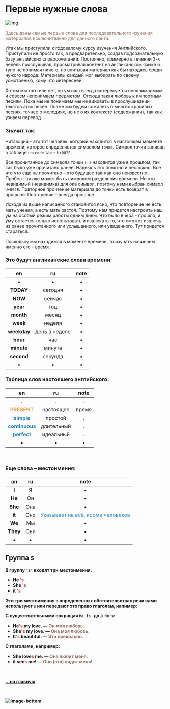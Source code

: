 
# Первые нужные слова

![img](https://2.bp.blogspot.com/-0IVjlIw5BlQ/YHb2qobTLpI/AAAAAAAAGew/ITPUNXanRho4j1gvNt1ZypKJCm4V1uqwQCK4BGAYYCw/s800/listia-730502.png)

<span style="color:#8f7161"> Здесь даны самые первые слова для последовательного изучения материалов исключительно для данного сайта.


Итак мы приступили к годовалому курсу изучения Английского.
Приступили не просто так, а предварительно, создав подсознательную базу английских словосочетаний. Постоянно, примерно в течении 3-х недель прослушивая, просматривая контент на англиканском языке и тупо не понимая ничего, но впитывая материал как бы находясь среди чужого народа.
Материалы каждый мог выбирать по своему усмотрению, кому что интересней.

Хотим мы того или нет, но ум наш всегда интересуется непонимаемым и совсем непонимаем предметом. Отсюда такая любовь к импортным песням. Пока мы не понимаем мы не виноваты в прослушивании текстов этих песен. Позже мы будем сожалеть о многих красивых песнях, точнее о мелодиях, но не о их контексте (содержании), так как узнаем перевод.

### Значит так:

Читающий - это тот человек, который находится в настоящем моменте времени, которое определяется символом `точка`. Символ точки записан в таблице `unicode` так – `U+002E`.

Все прочитанное до символа точки ` (.) ` находится уже в прошлом, так как было уже прочитано ранее. Надеюсь это понятно и несложно.
Все что что еще не прочитано – это будущее так-как оно неизвестно. Пробел – также может быть символом разделения времени. Но это невидимый (невидимка) для ока символ, поэтому нами выбран символ `U+002E`. Повторное прочтение материала до точки есть возврат в прошлое. Повторение – всегда прошлое.

Исходя из выше написанного становится ясно, что повторение не есть мать учения, а есть мать застоя. Поэтому нам придется настроить наш ум на особый режим работы одним днем. Что было вчера - прошло, и уму остается только использовать и извлекать то, что сможет извлечь из ранее прочитанного или услышанного, или увиденного. Тут придется стараться.

Поскольку мы находимся в моменте времени, то изучать начинаем именно его – время. 

### Это будут англиканские слова времени:

|     en      |      ru       | note  |
| :---------: | :-----------: | :---: |
|      •      |       •       |   •   |
|  **TODAY**  |    сегодня    |   •   |
|   **NOW**   |    сейчас     |   •   |
|  **year**   |      год      |   •   |
|  **month**  |     месяц     |   •   |
|  **week**   |    неделя     |   •   |
| **weekday** | день в неделе |   •   |
|  **hour**   |      час      |   •   |
| **minute**  |    минута     |   •   |
| **second**  |    секунда    |   •   |
|    **•**    |       •       |   •   |

<b>

### Таблица слов настояшего английского:

|                      en                      |     ru     | note  |
| :------------------------------------------: | :--------: | :---: |
|                    **.**                     |     .      |   .   |
|  <span style="color: #F29849;">**PRESENT**   | настоящее  | время |
|   <span style="color: #2C87BF;">**simple**   |  простой   |   .   |
| <span style="color: #2C87BF;">**continuous** | длительный |   .   |
|  <span style="color: #2C87BF;">**perfect**   | идеальный  |   .   |
|                    **•**                     |     •      |   •   |

<br>

### Еще слова – **местоимения**:


|    an    |  ru   |                                  note                                  |
| :------: | :---: | :--------------------------------------------------------------------: |
|  **I**   |   Я   |                                   •                                    |
|  **He**  |  Он   |                                   •                                    |
| **She**  |  Она  |                                   •                                    |
|  **it**  |  Оно  | <span style="color: #2C87BF;">Указывает на всё, кроме человеков</span> |
|  **We**  |  Мы   |                                   •                                    |
| **They** |  Они  |                                   •                                    |
|  **•**   |   •   |                                   •                                    |


 **Группа** `S`
 ---

 В группу `'S'` входят три местоимения:

- **He** <span style="color: #e34234;">'s
- **She** <span style="color: #e34234;">'s
- **it** <span style="color: #e34234;">'s

Эти три местоимения в определенных обстоятельствах речи сами используют `s` или передают это право глаголам, напимер:

С существительными сокращая `He is`  -до-> `He's`:
- He<span style="color: #e34234;">'s</span> my love. — <span style="color: #8F7161;">Он моя любовь.
- She<span style="color: #e34234;">'s</span> my love. — <span style="color: #8F7161;">Она моя любовь.
- It<span style="color: #e34234;">'s</span> beautiful. — <span style="color: #8F7161;">Это прекрасно.

С глаголами, например:
- She love<span style="color: #e34234;">s</span> me. — <span style="color: #8F7161;">Она любит меня.
- it see<span style="color: #e34234;">s</span> me! — <span style="color: #8F7161;">Оно (это) видит меня!

<!-- TODO: add description for group s. -->



<br>

[…на главную](/)

<br>

<span id="comp-end-img" class="img" onclick="imgResize()">![image-bottom](assets/svg/comp-end.svg)</span>